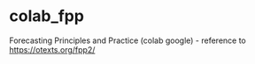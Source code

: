 # colab_fpp
Forecasting Principles and Practice (colab google) - reference to https://otexts.org/fpp2/
